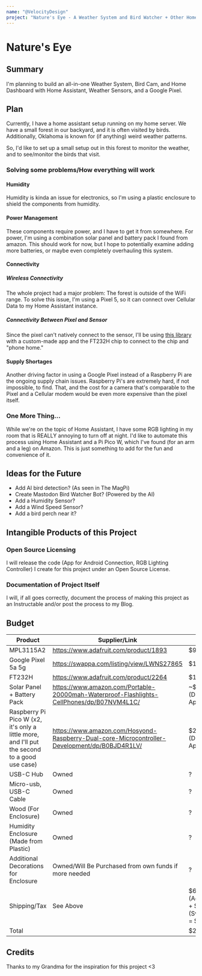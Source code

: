 ```yaml
---
name: "@VelocityDesign"
project: "Nature's Eye - A Weather System and Bird Watcher + Other Home Improvements"
---
```


# Nature's Eye

## Summary

I'm planning to build an all-in-one Weather System, Bird Cam, and Home Dashboard with Home Assistant, Weather Sensors, and a Google Pixel.

## Plan

Currently, I have a home assistant setup running on my home server.
We have a small forest in our backyard, and it is often visited by birds.
Additionally, Oklahoma is known for (if anything) weird weather patterns.

So, I'd like to set up a small setup out in this forest to monitor the weather, and to see/monitor the birds that visit.

### Solving some problems/How everything will work
#### Humidity
Humidity is kinda an issue for electronics, so I'm using a plastic enclosure to shield the components from humidity.

#### Power Management
These components require power, and I have to get it from somewhere. For power, I'm using a combination solar panel and battery pack I found from amazon. This should work for now, but I hope to potentially examine adding more batteries, or maybe even completely overhauling this system.

#### Connectivity
##### Wireless Connectivity
The whole project had a major problem: The forest is outside of the WiFi range. To solve this issue, I'm using a Pixel 5, so it can connect over Cellular Data to my Home Assistant instance.

##### Connectivity Between Pixel and Sensor
Since the pixel can't natively connect to the sensor, I'll be using [this library](https://github.com/3cky/usb-i2c-android) with a custom-made app and the FT232H chip to connect to the chip and "phone home."

#### Supply Shortages
Another driving factor in using a Google Pixel instead of a Raspberry Pi are the ongoing supply chain issues. Raspberry Pi's are extremely hard, if not impossible, to find. That, and the cost for a camera that's comparable to the Pixel and a Cellular modem would be even more expensive than the pixel itself.

### One More Thing...
While we're on the topic of Home Assistant, I have some RGB lighting in my room that is REALLY annoying to turn off at night. I'd like to automate this process using Home Assistant and a Pi Pico W, which I've found (for an arm and a leg) on Amazon. This is just something to add for the fun and convenience of it.

## Ideas for the Future
 - Add AI bird detection? (As seen in The MagPi)
 - Create Mastodon Bird Watcher Bot? (Powered by the AI)
 - Add a Humidity Sensor?
 - Add a Wind Speed Sensor?
 - Add a bird perch near it?

## Intangible Products of this Project
### Open Source Licensing
I will release the code (App for Android Connection, RGB Lighting Controller) I create for this project under an Open Source License.

### Documentation of Project Itself
I will, if all goes correctly, document the process of making this project as an Instructable and/or post the process to my Blog.

## Budget

| Product         | Supplier/Link                         | Cost   |
| --------------- | ------------------------------------- | ------ |
| MPL3115A2 | https://www.adafruit.com/product/1893 | $9.95 |
| Google Pixel 5a 5g | https://swappa.com/listing/view/LWNS27865 | $155 |
| FT232H  | https://www.adafruit.com/product/2264 | $14.95 |
| Solar Panel + Battery Pack | https://www.amazon.com/Portable-20000mah-Waterproof-Flashlights-CellPhones/dp/B07NVM4L1C/ | ~$16.80 (Deal Applied) |
| Raspberry Pi Pico W (x2, it's only a little more, and I'll put the second to a good use case) | https://www.amazon.com/Hosyond-Raspberry-Dual-core-Microcontroller-Development/dp/B0BJD4R1LV/ | $21.99 (Deal Applied) |
| USB-C Hub | Owned | ? |
| Micro-usb, USB-C Cable | Owned | ? |
| Wood (For Enclosure) | Owned | ? |
| Humidity Enclosure (Made from Plastic) | Owned | ? |
| Additional Decorations for Enclosure | Owned/Will Be Purchased from own funds if more needed | ? |
| Shipping/Tax | See Above | $6.00 (AdaFruit) + $9.07 (Swappa) = $15.07 |
| Total           |                                       | $233.76 |

## Credits
Thanks to my Grandma for the inspiration for this project <3
